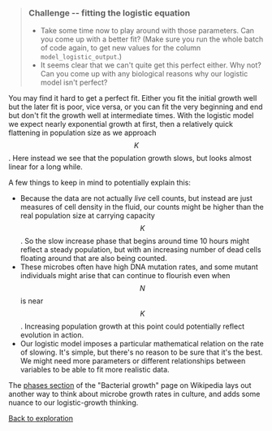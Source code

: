 > ### Challenge -- fitting the logistic equation
>
> -   Take some time now to play around with those parameters. Can you
>     come up with a better fit? (Make sure you run the whole batch of
>     code again, to get new values for the column
>     `model_logistic_output`.)
> -   It seems clear that we can't quite get this perfect either. Why
>     not? Can you come up with any biological reasons why our logistic
>     model isn't perfect?

You may find it hard to get a perfect fit. Either you fit the initial
growth well but the later fit is poor, vice versa, or you can fit the
very beginning and end but don't fit the growth well at intermediate
times. With the logistic model we expect nearly exponential growth at
first, then a relatively quick flattening in population size as we
approach $$K$$. Here instead we see that the population growth slows,
but looks almost linear for a long while.

A few things to keep in mind to potentially explain this:

-   Because the data are not actually *live* cell counts, but instead
    are just measures of cell density in the fluid, our counts might be
    higher than the real population size at carrying capacity $$K$$. So
    the slow increase phase that begins around time 10 hours might
    reflect a steady population, but with an increasing number of dead
    cells floating around that are also being counted.
-   These microbes often have high DNA mutation rates, and some mutant
    individuals might arise that can continue to flourish even when
    $$N$$ is near $$K$$. Increasing population growth at this point
    could potentially reflect evolution in action.
-   Our logistic model imposes a particular mathematical relation on the
    rate of slowing. It's simple, but there's no reason to be sure that
    it's the best. We might need more parameters or different
    relationships between variables to be able to fit more realistic
    data.

The [phases
section](https://en.wikipedia.org/wiki/Bacterial_growth#Phases) of the
"Bacterial growth" page on Wikipedia lays out another way to think about
microbe growth rates in culture, and adds some nuance to our
logistic-growth thinking.

[Back to exploration](../../E-02-growth-rate-models)
